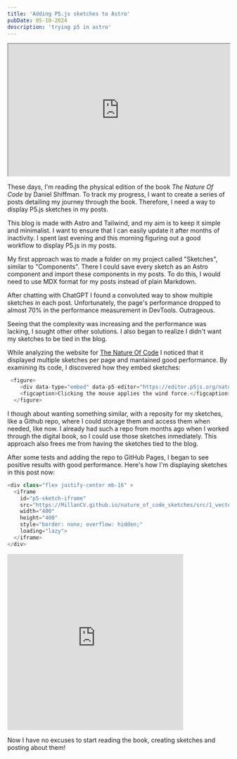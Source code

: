 ```yaml
---
title: 'Adding P5.js sketches to Astro'
pubDate: 05-10-2024
description: 'trying p5 in astro'
---
```

<div class="flex justify-center mb-12" >
  <iframe 
    id="p5-sketch-iframe"
    src="https://MillanCV.github.io/nature_of_code_sketches/src/3_oscillation/exercises/1_rotate_baton/index.html"
    width="100%" 
    height="300">
  </iframe>
</div>

These days, I'm reading the physical edition of the book *The Nature Of Code* by Daniel Shiffman. To track my progress, I want to create a series of posts detailing my journey through the book. Therefore, I need a way to display P5.js sketches in my posts.

This blog is made with Astro and Tailwind, and my aim is to keep it simple and minimalist. I want to ensure that
I can easily update it after months of inactivity. I spent last evening and this morning figuring out a good workflow to display P5.js in my posts.

My first approach was to made a folder on my project called "Sketches", similar to "Components". There I could save every sketch as an Astro component and import these components in my posts. To do this, I would need to use MDX format for my posts instead of plain Markdown.

After chatting with ChatGPT I found a convoluted way to show multiple sketches in each post. Unfortunately, the page's performance dropped to almost 70% in the performance measurement in DevTools. Outrageous.

Seeing that the complexity was increasing and the performance was lacking, I sought other other solutions. I also began to realize I didn't want my sketches to be tied in the blog.

While analyzing the website for [The Nature Of Code](https://natureofcode.com/forces/) I noticed that it displayed multiple sketches per page and mantained good performance. By examining its code, I discovered how they embed sketches:

```javascript
 <figure>
    <div data-type="embed" data-p5-editor="https://editor.p5js.org/natureofcode/sketches/4IRI8BEVE" data-example-path="examples/02_forces/example_2_1_forces"><img src="examples/02_forces/example_2_1_forces/screenshot.png"></div>
    <figcaption>Clicking the mouse applies the wind force.</figcaption>
  </figure>
```

I though about wanting something similar, with a reposity for my sketches, like a Github repo, where I could storage them and access them when needed, like now. I already had such a repo from months ago when I worked through the digital book, so I could use those sketches inmediately. This approach also frees me from having the sketches tied to the blog.

After some tests and adding the repo to GitHub Pages, I began to see positive results with good performance. Here's how I'm displaying sketches in this post now:

```javascript
<div class="flex justify-center mb-16" >
  <iframe 
    id="p5-sketch-iframe"
    src="https://MillanCV.github.io/nature_of_code_sketches/src/1_vectors/examples/4_acceleration_1/index.html"
    width="400" 
    height="400"
    style="border: none; overflow: hidden;"
    loading="lazy">
  </iframe>
</div>
```


<div class="flex justify-center mb-16" >
  <iframe 
    id="p5-sketch-iframe"
    src="https://MillanCV.github.io/nature_of_code_sketches/src/1_vectors/examples/4_acceleration_1/index.html"
    width="400" 
    height="400"
    style="border: none; overflow: hidden;"
    loading="lazy">
  </iframe>
</div>


Now I have no excuses to start reading the book, creating sketches and posting about them!

<script>
  // Select the iframe
  const iframe = document.getElementById('p5-sketch-iframe');

  // Add event listener for window resize
  window.addEventListener('resize', () => {
    // Reload the iframe source when window is resized
    iframe.src = iframe.src;
  });
</script>